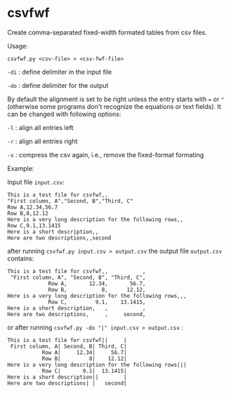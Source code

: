 # csvfwf

Create comma-separated fixed-width formated tables from csv files.

Usage: 

    csvfwf.py <csv-file> > <csv-fwf-file>

`-di` : define delimiter in the input file

`-do` : define delimiter for the output

By default the alignment is set to be right unless the entry starts with `=` or `"` (otherwise some programs don't recognize the equations or text fields).
It can be changed with following options:

`-l` : align all entries left

`-r` : align all entries right

`-x` : compress the csv again, i.e., remove the fixed-format formating

Example:

Input file `input.csv`:

    This is a test file for csvfwf,,
    "First column, A","Second, B","Third, C"
    Row A,12.34,56.7
    Row B,8,12.12
    Here is a very long description for the following rows,,
    Row C,9.1,13.1415
    Here is a short description,,
    Here are two descriptions,,second

after running `csvfwf.py input.csv > output.csv` the output file `output.csv` contains:

    This is a test file for csvfwf,,           ,
     "First column, A", "Second, B", "Third, C",
                 Row A,       12.34,       56.7,
                 Row B,           8,      12.12,
    Here is a very long description for the following rows,,,
                 Row C,         9.1,    13.1415,
    Here is a short description,   ,           ,
    Here are two descriptions,     ,     second,

or after running `csvfwf.py -do "|" input.csv > output.csv` :

    This is a test file for csvfwf||     |
     First column, A| Second, B| Third, C|
               Row A|     12.34|     56.7|
               Row B|         8|    12.12|
    Here is a very long description for the following rows|||
               Row C|       9.1|  13.1415|
    Here is a short description||        |
    Here are two descriptions| |   second|


